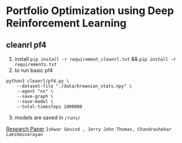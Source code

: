 # Portfolio Optimization using Deep Reinforcement Learning

## cleanrl pf4
1. install `pip install -r requirement_cleanrl.txt` && `pip install -r requirements.txt`
2. to run basic pf4
```
python3 cleanrl/pf4.py \
    --dataset-file "./data/brownian_stats.npy" \
    --agent "nn" \
    --save-graph \
    --save-model \
    --total-timesteps 1000000
```
3. models are saved in `/runs/`



[Research Paper](https://ishwargov.github.io/Portfolio_RL_Camera_Ready.pdf)
`Ishwar Govind , Jerry John Thomas, Chandrashekar Lakshminarayan`
